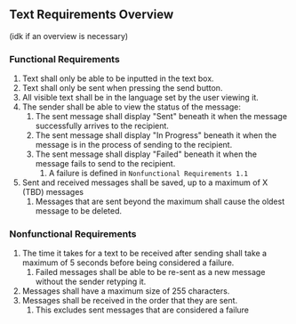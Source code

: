 ## Text Requirements Overview
(idk if an overview is necessary)

### Functional Requirements
1. Text shall only be able to be inputted in the text box.
2. Text shall only be sent when pressing the send button.
3. All visible text shall be in the language set by the user viewing it.
4. The sender shall be able to view the status of the message:
    1. The sent message shall display "Sent" beneath it when the message successfully arrives to the recipient.
    2. The sent message shall display "In Progress" beneath it when the message is in the process of sending to the recipient.
    3. The sent message shall display "Failed" beneath it when the message fails to send to the recipient. 
        1. A failure is defined in `Nonfunctional Requirements 1.1`
5. Sent and received messages shall be saved, up to a maximum of X (TBD) messages
    1. Messages that are sent beyond the maximum shall cause the oldest message to be deleted.

### Nonfunctional Requirements
1. The time it takes for a text to be received after sending shall take a maximum of 5 seconds before being considered a failure.
    1. Failed messages shall be able to be re-sent as a new message without the sender retyping it.
2. Messages shall have a maximum size of 255 characters.
3. Messages shall be received in the order that they are sent.
    1. This excludes sent messages that are considered a failure